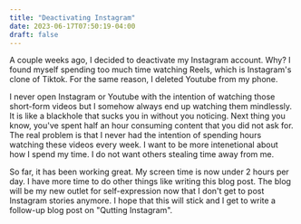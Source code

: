 ```yaml
---
title: "Deactivating Instagram"
date: 2023-06-17T07:50:19-04:00
draft: false
---
```


A couple weeks ago, I decided to deactivate my Instagram account. Why? I found myself spending too much time watching Reels, which is Instagram's clone of Tiktok. For the same reason, I deleted Youtube from my phone.

I never open Instagram or Youtube with the intention of watching those short-form videos but I somehow always end up watching them mindlessly. It is like a blackhole that sucks you in without you noticing. Next thing you know, you've spent half an hour consuming content that you did not ask for. The real problem is that I never had the intention of spending hours watching these videos every week. I want to be more intenetional about how I spend my time. I do not want others stealing time away from me. 

So far, it has been working great. My screen time is now under 2 hours per day. I have more time to do other things like writing this blog post. The blog will be my new outlet for self-expression now that I don't get to post Instagram stories anymore. I hope that this will stick and I get to write a follow-up blog post on "Qutting Instagram".


